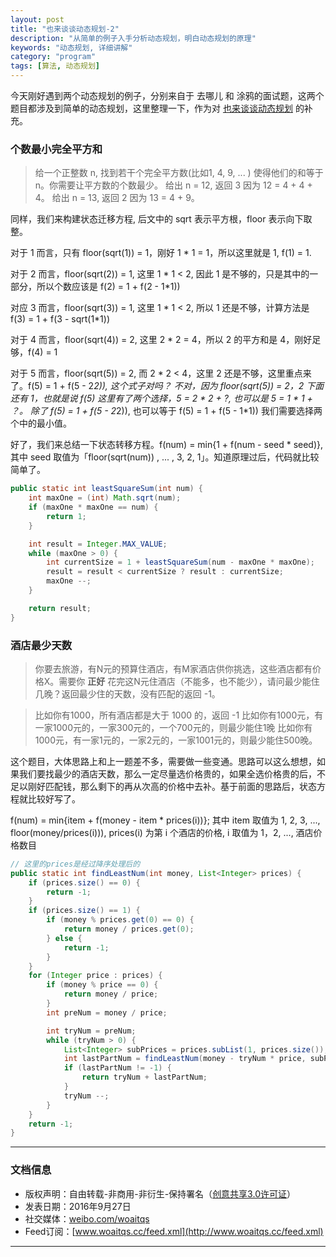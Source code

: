 ```yaml
---
layout: post
title: "也来谈谈动态规划-2"
description: "从简单的例子入手分析动态规划，明白动态规划的原理"
keywords: "动态规划, 详细讲解"
category: "program"
tags: [算法, 动态规划]
---
```



今天刚好遇到两个动态规划的例子，分别来自于 去哪儿 和 涂鸦的面试题，这两个题目都涉及到简单的动态规划，这里整理一下，作为对 [也来谈谈动态规划](http://www.woaitqs.cc/program/2016/04/22/dynamic-programming) 的补充。

<!--more-->

### 个数最小完全平方和

> 给一个正整数 n, 找到若干个完全平方数(比如1, 4, 9, ... ) 使得他们的和等于 n。你需要让平方数的个数最少。
给出 n = 12, 返回 3 因为 12 = 4 + 4 + 4。
给出 n = 13, 返回 2 因为 13 = 4 + 9。

同样，我们来构建状态迁移方程, 后文中的 sqrt 表示平方根，floor 表示向下取整。

对于 1 而言，只有 floor(sqrt(1)) = 1，刚好 1 * 1 = 1，所以这里就是 1, f(1) = 1.

对于 2 而言，floor(sqrt(2)) = 1, 这里 1 * 1 < 2, 因此 1 是不够的，只是其中的一部分，所以个数应该是 f(2) = 1 + f(2 - 1*1))

对应 3 而言，floor(sqrt(3)) = 1, 这里 1 * 1 < 2, 所以 1 还是不够，计算方法是 f(3) = 1 + f(3 - sqrt(1*1))

对于 4 而言，floor(sqrt(4)) = 2, 这里 2 * 2 = 4，所以 2 的平方和是 4，刚好足够，f(4) = 1

对于 5 而言，floor(sqrt(5)) = 2, 而 2 * 2 < 4，这里 2 还是不够，这里重点来了。f(5) = 1 + f(5 - 2*2)), 这个式子对吗？
不对，因为 floor(sqrt(5)) = 2，2 下面还有 1，也就是说 f(5) 这里有了两个选择，5 = 2 * 2 + ?, 也可以是 5 = 1 * 1 + ？。
除了 f(5) = 1 + f(5 - 2*2)), 也可以等于 f(5) = 1 + f(5 - 1*1))
我们需要选择两个中的最小值。

好了，我们来总结一下状态转移方程。f(num) = min{1 + f(num - seed * seed)}, 其中 seed 取值为「floor(sqrt(num)) , ... , 3, 2, 1」。知道原理过后，代码就比较简单了。

```java
public static int leastSquareSum(int num) {
    int maxOne = (int) Math.sqrt(num);
    if (maxOne * maxOne == num) {
        return 1;
    }

    int result = Integer.MAX_VALUE;
    while (maxOne > 0) {
        int currentSize = 1 + leastSquareSum(num - maxOne * maxOne);
        result = result < currentSize ? result : currentSize;
        maxOne --;
    }

    return result;
}
```

### 酒店最少天数

> 你要去旅游，有N元的预算住酒店，有M家酒店供你挑选，这些酒店都有价格X。需要你 **正好** 花完这N元住酒店（不能多，也不能少），请问最少能住几晚？返回最少住的天数，没有匹配的返回 -1。

> 比如你有1000，所有酒店都是大于 1000 的，返回 -1
比如你有1000元，有一家1000元的，一家300元的，一个700元的，则最少能住1晚
比如你有1000元，有一家1元的，一家2元的，一家1001元的，则最少能住500晚。

这个题目，大体思路上和上一题差不多，需要做一些变通。思路可以这么想想，如果我们要找最少的酒店天数，那么一定尽量选价格贵的，如果全选价格贵的后，不足以刚好匹配钱，那么剩下的再从次高的价格中去补。基于前面的思路后，状态方程就比较好写了。

f(num) = min{item + f(money - item * prices(i))}; 其中 item 取值为 1, 2, 3, ..., floor(money/prices(i))), prices(i) 为第 i 个酒店的价格, i 取值为 1，2, ..., 酒店价格数目

```java
// 这里的prices是经过降序处理后的
public static int findLeastNum(int money, List<Integer> prices) {
    if (prices.size() == 0) {
        return -1;
    }
    if (prices.size() == 1) {
        if (money % prices.get(0) == 0) {
            return money / prices.get(0);
        } else {
            return -1;
        }
    }
    for (Integer price : prices) {
        if (money % price == 0) {
            return money / price;
        }
        int preNum = money / price;

        int tryNum = preNum;
        while (tryNum > 0) {
            List<Integer> subPrices = prices.subList(1, prices.size());
            int lastPartNum = findLeastNum(money - tryNum * price, subPrices);
            if (lastPartNum != -1) {
                return tryNum + lastPartNum;
            }
            tryNum --;
        }
    }
    return -1;
}
```

------------------------

### 文档信息
* 版权声明：自由转载-非商用-非衍生-保持署名（[创意共享3.0许可证](http://creativecommons.org/licenses/by-nc-nd/3.0/deed.zh)）
* 发表日期：2016年9月27日
* 社交媒体：[weibo.com/woaitqs](http://weibo.com/woaitqs)
* Feed订阅：[www.woaitqs.cc/feed.xml](http://www.woaitqs.cc/feed.xml)

------------------------
